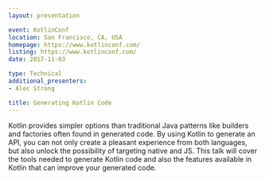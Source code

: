 ```yaml
---
layout: presentation

event: KotlinConf
location: San Francisco, CA, USA
homepage: https://www.kotlinconf.com/
listing: https://www.kotlinconf.com/
date: 2017-11-03

type: Technical
additional_presenters:
- Alec Strong

title: Generating Kotlin Code
---
```


Kotlin provides simpler options than traditional Java patterns like builders and factories often found in generated code. By using Kotlin to generate an API, you can not only create a pleasant experience from both languages, but also unlock the possibility of targeting native and JS. This talk will cover the tools needed to generate Kotlin code and also the features available in Kotlin that can improve your generated code.
